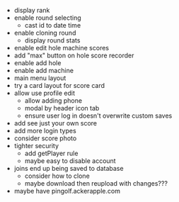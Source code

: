 - display rank
- enable round selecting
  - cast id to date time
- enable cloning round
  - display round stats
- enable edit hole machine scores
- add "max" button on hole score recorder
- enable add hole
- enable add machine
- main menu layout
- try a card layout for score card
- allow use profile edit
  - allow adding phone
  - modal by header icon tab
  - ensure user log in doesn't overwrite custom saves
- add see just your own score
- add more login types
- consider score photo
- tighter security
  - add getPlayer rule
  - maybe easy to disable account
- joins end up being saved to database
  - consider how to clone
  - maybe download then reupload with changes???
- maybe have pingolf.ackerapple.com
